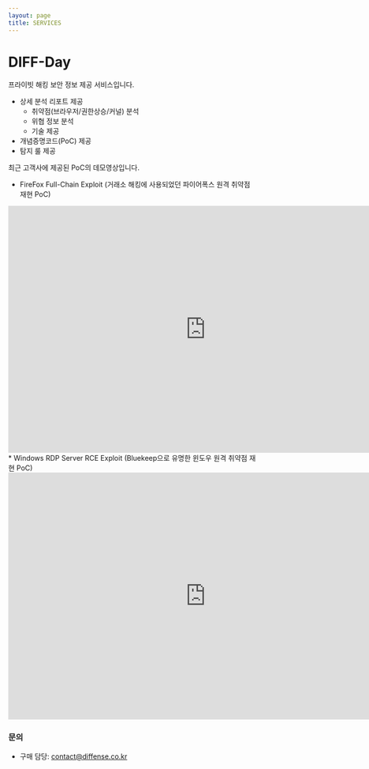 ```yaml
---
layout: page
title: SERVICES
---
```


# DIFF-Day

프라이빗 해킹 보안 정보 제공 서비스입니다.

* 상세 분석 리포트 제공
  * 취약점(브라우저/권한상승/커널) 분석
  * 위협 정보 분석
  * 기술 제공
* 개념증명코드(PoC) 제공
* 탐지 룰 제공

최근 고객사에 제공된 PoC의 데모영상입니다.

* FireFox Full-Chain Exploit (거래소 해킹에 사용되었던 파이어폭스 원격 취약점 재현 PoC)
<iframe width="800" height="500" src="https://www.youtube.com/embed/_XT0Ekjj7ds" frameborder="0" allow="accelerometer; autoplay; encrypted-media; gyroscope; picture-in-picture" allowfullscreen></iframe>
* Windows RDP Server RCE Exploit (Bluekeep으로 유명한 윈도우 원격 취약점 재현 PoC)
<iframe width="800" height="500" src="https://www.youtube.com/embed/MH9xwxm0j5g" frameborder="0" allow="accelerometer; autoplay; encrypted-media; gyroscope; picture-in-picture" allowfullscreen></iframe>

### 문의

* 구매 담당: contact@diffense.co.kr 

